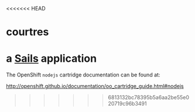 <<<<<<< HEAD
# courtres

a [Sails](http://sailsjs.org) application
=======
The OpenShift `nodejs` cartridge documentation can be found at:

http://openshift.github.io/documentation/oo_cartridge_guide.html#nodejs
>>>>>>> 6813132bc78395b5a6aa2be55e020719c96b3491
